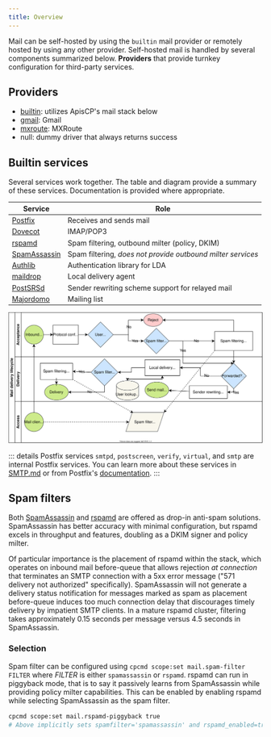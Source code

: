```yaml
---
title: Overview
---
```


Mail can be self-hosted by using the `builtin` mail provider or remotely hosted by using any other provider. Self-hosted mail is handled by several components summarized below. **Providers** that provide turnkey configuration for third-party services.

## Providers

* [builtin](#builtin-services): utilizes ApisCP's mail stack below
* [gmail](https://github.com/apisnetworks/apiscp-mail-gmail): Gmail
* [mxroute](https://github.com/apisnetworks/apiscp-mail-mxroute): MXRoute
* null: dummy driver that always returns success

## Builtin services

Several services work together. The table and diagram provide a summary of these services. Documentation is provided where appropriate.

| Service                         | Role                                                        |
| ------------------------------- | ----------------------------------------------------------- |
| [Postfix](SMTP.md)              | Receives and sends mail                                     |
| [Dovecot](Dovecot.md)           | IMAP/POP3                                                   |
| [rspamd](rspamd.md)             | Spam filtering, outbound milter (policy, DKIM)              |
| [SpamAssassin](SpamAssassin.md) | Spam filtering, *does not provide outbound milter services* |
| [Authlib](Authlib.md)           | Authentication library for LDA                              |
| [maildrop](LDA.md)              | Local delivery agent                                        |
| [PostSRSd](SMTP.md#srs)         | Sender rewriting scheme support for relayed mail            |
| [Majordomo](Majordomo.md)       | Mailing list                                                |

![ApisCP mail stack](./images/mail-stack-diagram.svg)

::: details Postfix services
`smtpd`, `postscreen`, `verify`, `virtual`, and `smtp` are internal Postfix services. You can learn more about these services in [SMTP.md](SMTP.md) or from Postfix's [documentation](http://www.postfix.org/documentation.html).
:::

## Spam filters

Both [SpamAssassin](https://spamassassin.apache.org) and [rspamd](https://rspamd.com) are offered as drop-in anti-spam solutions. SpamAssassin has better accuracy with minimal configuration, but rspamd excels in throughput and features, doubling as a DKIM signer and policy milter.

Of particular importance is the placement of rspamd within the stack, which operates on inbound mail before-queue that allows rejection *at connection* that terminates an SMTP connection with a 5xx error message ("571 delivery not authorized" specifically). SpamAssassin will not generate a delivery status notification for messages marked as spam as placement before-queue induces too much connection delay that discourages timely delivery by impatient SMTP clients. In a mature rspamd cluster, filtering takes approximately 0.15 seconds per message versus 4.5 seconds in SpamAssassin.

### Selection

Spam filter can be configured using `cpcmd scope:set mail.spam-filter FILTER` where *FILTER*  is either `spamassassin` or `rspamd`. rspamd can run in piggyback mode, that is to say it passively learns from SpamAssassin while providing policy milter capabilities. This can be enabled by enabling rspamd while selecting SpamAssassin as the spam filter.

```bash
cpcmd scope:set mail.rspamd-piggyback true
# Above implicitly sets spamfilter='spamassassin' and rspamd_enabled=true in Bootstrapper
```


